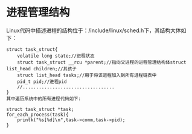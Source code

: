 # 进程管理结构

Linux代码中描述进程的结构位于：/include/linux/sched.h下，其结构大体如下：

    struct task_struct{
        volatile long state;//进程状态
        struct task_struct __rcu *parent;//指向父进程的进程管理结构体struct list_head children;//其孩子
        struct list_head tasks;//用于将该进程加入到所有进程链表中
        pid_t pid;//进程pid
        //..................................
    }
    其中遍历系统中的所有进程代码如下:
    
    struct task_struct *task;
    for_each_process(task){
        printk("%s[%d]\n",task->comm,task->pid);
    }
    